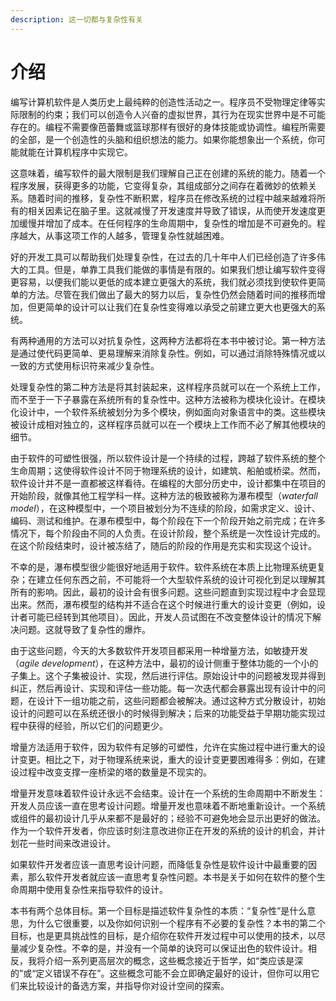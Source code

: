 ```yaml
---
description: 这一切都与复杂性有关
---
```


# 介绍

编写计算机软件是人类历史上最纯粹的创造性活动之一。程序员不受物理定律等实际限制的约束；我们可以创造令人兴奋的虚拟世界，其行为在现实世界中是不可能存在的。编程不需要像芭蕾舞或篮球那样有很好的身体技能或协调性。编程所需要的全部，是一个创造性的头脑和组织想法的能力。如果你能想象出一个系统，你可能就能在计算机程序中实现它。

这意味着，编写软件的最大限制是我们理解自己正在创建的系统的能力。随着一个程序发展，获得更多的功能，它变得复杂，其组成部分之间存在着微妙的依赖关系。随着时间的推移，复杂性不断积累，程序员在修改系统的过程中越来越难将所有的相关因素记在脑子里。这就减慢了开发速度并导致了错误，从而使开发速度更加缓慢并增加了成本。在任何程序的生命周期中，复杂性的增加是不可避免的。程序越大，从事这项工作的人越多，管理复杂性就越困难。

好的开发工具可以帮助我们处理复杂性，在过去的几十年中人们已经创造了许多伟大的工具。但是，单靠工具我们能做的事情是有限的。如果我们想让编写软件变得更容易，以便我们能以更低的成本建立更强大的系统，我们就必须找到使软件更简单的方法。尽管在我们做出了最大的努力以后，复杂性仍然会随着时间的推移而增加，但更简单的设计可以让我们在复杂性变得难以承受之前建立更大也更强大的系统。

有两种通用的方法可以对抗复杂性，这两种方法都将在本书中被讨论。第一种方法是通过使代码更简单、更易理解来消除复杂性。例如，可以通过消除特殊情况或以一致的方式使用标识符来减少复杂性。

处理复杂性的第二种方法是将其封装起来，这样程序员就可以在一个系统上工作，而不至于一下子暴露在系统所有的复杂性中。这种方法被称为模块化设计。在模块化设计中，一个软件系统被划分为多个模块，例如面向对象语言中的类。这些模块被设计成相对独立的，这样程序员就可以在一个模块上工作而不必了解其他模块的细节。

由于软件的可塑性很强，所以软件设计是一个持续的过程，跨越了软件系统的整个生命周期；这使得软件设计不同于物理系统的设计，如建筑、船舶或桥梁。然而，软件设计并不是一直都被这样看待。在编程的大部分历史中，设计都集中在项目的开始阶段，就像其他工程学科一样。这种方法的极致被称为瀑布模型（_waterfall model_），在这种模型中，一个项目被划分为不连续的阶段，如需求定义、设计、编码、测试和维护。在瀑布模型中，每个阶段在下一个阶段开始之前完成；在许多情况下，每个阶段由不同的人负责。在设计阶段，整个系统是一次性设计完成的。在这个阶段结束时，设计被冻结了，随后的阶段的作用是充实和实现这个设计。

不幸的是，瀑布模型很少能很好地适用于软件。软件系统在本质上比物理系统更复杂；在建立任何东西之前，不可能将一个大型软件系统的设计可视化到足以理解其所有的影响。因此，最初的设计会有很多问题。这些问题直到实现过程中才会显现出来。然而，瀑布模型的结构并不适合在这个时候进行重大的设计变更（例如，设计者可能已经转到其他项目）。因此，开发人员试图在不改变整体设计的情况下解决问题。这就导致了复杂性的爆炸。&#x20;

由于这些问题，今天的大多数软件开发项目都采用一种增量方法，如敏捷开发（_agile development_），在这种方法中，最初的设计侧重于整体功能的一个小的子集上。这个子集被设计、实现，然后进行评估。原始设计中的问题被发现并得到纠正，然后再设计、实现和评估一些功能。每一次迭代都会暴露出现有设计中的问题，在设计下一组功能之前，这些问题都会被解决。通过这种方式分散设计，初始设计的问题可以在系统还很小的时候得到解决；后来的功能受益于早期功能实现过程中获得的经验，所以它们的问题更少。

增量方法适用于软件，因为软件有足够的可塑性，允许在实施过程中进行重大的设计变更。相比之下，对于物理系统来说，重大的设计变更要困难得多：例如，在建设过程中改变支撑一座桥梁的塔的数量是不现实的。

增量开发意味着软件设计永远不会结束。设计在一个系统的生命周期中不断发生：开发人员应该一直在思考设计问题。增量开发也意味着不断地重新设计。一个系统或组件的最初设计几乎从来都不是最好的；经验不可避免地会显示出更好的做法。作为一个软件开发者，你应该时刻注意改进你正在开发的系统的设计的机会，并计划花一些时间来改进设计。

如果软件开发者应该一直思考设计问题，而降低复杂性是软件设计中最重要的因素，那么软件开发者就应该一直思考复杂性问题。本书是关于如何在软件的整个生命周期中使用复杂性来指导软件的设计。

本书有两个总体目标。第一个目标是描述软件复杂性的本质：“复杂性”是什么意思，为什么它很重要，以及你如何识别一个程序有不必要的复杂性？本书的第二个目标，也是更具挑战性的目标，是介绍你在软件开发过程中可以使用的技术，以尽量减少复杂性。不幸的是，并没有一个简单的诀窍可以保证出色的软件设计。相反，我将介绍一系列更高层次的概念，这些概念接近于哲学，如“类应该是深的”或“定义错误不存在”。这些概念可能不会立即确定最好的设计，但你可以用它们来比较设计的备选方案，并指导你对设计空间的探索。&#x20;
